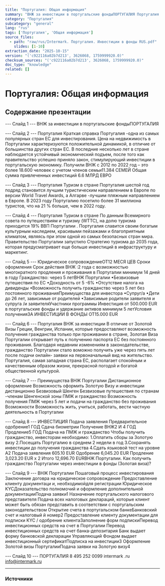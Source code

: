 ```yaml
---
title: "Португалия: Общая информация"
summary: "ВНЖ за инвестиции в португальские фондыПОРТУГАЛИЯ Португалия Краткая справка"
category: "Португалия"
subcategory: "general"
lang: "rus"
tags: ['Португалия', 'Общая информация']
source_files:
  - path: "raw/rus/Intermark. Португалия. Инвестиции в фонды RUS.pdf"
    slides: [1-10]
extraction_date: "2025-10-15"
version: "('c922116a02b7d213', 3626068, 1759999920.0)"
checksum_sources: "('c922116a02b7d213', 3626068, 1759999920.0)"
doc_type: "knowledge"
related: []
---
```


# Португалия: Общая информация

## Содержание презентации

--- Слайд 1 ---
ВНЖ за инвестиции в португальские фондыПОРТУГАЛИЯ

--- Слайд 2 ---
Португалия
Краткая справка
Португалия -одна из самых популярных стран ЕС для инвестирования. Цена 
на недвижимость в Португалии характеризуются положительной 
динамикой, в отличие от большинства других стран ЕС.
В последние несколько лет в стране наблюдается устойчивый 
экономический подъем, после того как правительство успешно приняло закон, стимулирующий инвестиции в португальскую экономику.
Получили ВНЖ с 2012 по 2022 год – это более 18.600 человек с 
учетом членов семьи11.384 СЕМЕЙ
Общая сумма привлеченных инвестиций 6.6 МЛРД ЕВРО

--- Слайд 3 ---
Португалия
Туризм в стране
Португалия шестой год подряд становится лучшим туристическим 
направлением в Европе по версии World Travel Awards, а Алгарве -лучшим 
пляжным направлением в Европе.
В 2023 году Португалию посетило более 31 миллиона 
туристов, что на 21 % больше, чем в 2022 году.

--- Слайд 4 ---
Португалия
Туризм в стране
По данным Всемирного совета по путешествиям и туризму (WTTC), на 
долю туризма приходится 19% ВВП Португалии . Португалия славится 
своим богатым культурным наследием, красивыми пейзажами и 
благоприятным климатом, являясь при этом одной из самых безопасных стран мира.
Правительство Португалии запустило Стратегию туризма до 2035 года, 
которая предусматривает еще больше инвестиций в инфраструктуру и маркетинг.

--- Слайд 5 ---
Юридическое сопровождениеОТ12 МЕСЯ ЦЕВ
Сроки оформления
Срок действия ВНЖ :2 года с возможностью многократного продления 
и проживания в Португалии минимум 14 дней в году
Гражданство: через 5 летВНЖ Португалии
•Безвизовые путешествия по ЕС
•Доходность от 5 -6%
•Отсутствие налога на дивиденды
•Возможность получить гражданство через 5 лет без 
постоянного проживанияПреимущества для инвестора
•Супруг/а
•Дети до 26 лет, зависимые от родителей
•Зависимые родители заявителя и супруга /и заявителяУчастники программы
Инвестиция от 500.000 EUR в португальские фонды 
и удержание активов минимум 5 летУсловия полученияЗА ИНВЕСТИЦИИ В ФОНДЫ
ОТ15.000 EUR

--- Слайд 6 ---
Португалия
ВНЖ за инвестиции
В отличие от Золотой Визы Греции, Венгрии, Испании, которые 
предоставляют возможность получения гражданства только при проживании в стране, Золотая Виза Португалии открывает путь к получению паспорта ЕС без постоянного проживания.
Благодаря недавним изменениям в законодательстве, гражданство 
Португалии стало воможно получить уже через пять лет после подачи онлайн- заявки на первоначальный вид на жительство.
Португалия, самая западная страна ЕС, располагает спокойным и качественным образом жизни, прекрасной погодой и богатой общественной культурой.

--- Слайд 7 ---
Преимущества
ВНЖ Португалии
Дистанционное оформление
Возможность оформить Золотую Визу 
и инвестиции дистанционно
Безвизовый Шенген
Безвизовые путешествия по странам -членам 
Шенгенской зоны
ПМЖ и гражданство
Возможность получения ПМЖ через 5 лет и подачи на гражданство без проживания
Возможности
Возможность жить, учиться, работать, вести частную деятельность в Португалии

--- Слайд 8 ---
ИНВЕСТИЦИЯ
Подача заявления
Предварительное одобрение1 ГОД
Сдача биометрии
Получение ВНЖ2 И 4 ГОД
Продление5 ГОД
Подача на ПМЖ и 
гражданство
Чтобы получить гражданство, инвесторам необходимо:
1.Оплатить сборы за Золотую визу
2.Посещать Португалию в среднем 2 недели в год
3.Сохранять инвестиции до получения гражданства
4.Сдать языковой тест на уровне А2 Подача заявления 605.10 EUR
Одобрение 6,045.20 EUR
Продление 3,023.20 EUR x 2
Итого 12,696.70 EURВНЖ Португалии. Как получить гражданство Португалии 
через инвестиции в фонды (Золотая виза)?

--- Слайд 9 ---
ВНЖ Португалии
Пошаговый процесс инвестирования
Заключение договра на 
юридическое сопровождение
Предоставление клиенту 
документаци и, 
необходимойдля регистрации
Юридическое KYCДоказательство 
полномочий и оформление дополнительной документацииПодача 
заявки1
Назначение португальского 
налогового представителя
Подача всех налоговых 
деклараций, которые клиент может быть обязан представить в соответствии с португальским  законодательством
Открытие счета в 
португальском банкеБанковский счет
и налоговый й номер2
Предоставление клиенту 
документации для подписки 
KYC / одобрение клиентаЗаполнение форм подпискиПеревод инвестиционных 
средств на счет в Португалии
Перевод инвестиционных 
средств на счет банка-депозитария
Банк выдает форму
банковской декларации
Управляющий Фондом выдает 
инвестиционный сертификатПодписка 
на инвестиции3
Оформление Золотой 
визы ПортугалииПодача заявки
на Золотую визу4

--- Слайд 10 ---
ПОРТУГАЛИЯ
8 495 252 0099 intermark .ru info@intermark.ru


---

### Источники
[^src1]: raw/Intermark. Португалия. Инвестиции в фонды RUS.pdf → слайды 1–10
